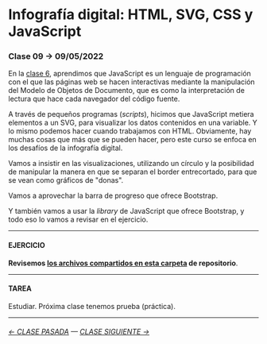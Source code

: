 # Infografía digital: HTML, SVG, CSS y JavaScript

### Clase 09 → 09/05/2022

En la [clase 6](https://github.com/profesorfaco/dno075-2022-1/tree/main/clase-06), aprendimos que JavaScript es un lenguaje de programación con el que las páginas web se hacen interactivas mediante la manipulación del Modelo de Objetos de Documento, que es como la interpretación de lectura que hace cada navegador del código fuente. 

A través de pequeños programas (*scripts*), hicimos que JavaScript metiera elementos a un SVG, para visualizar los datos contenidos en una variable. Y lo mismo podemos hacer cuando trabajamos con HTML. Obviamente, hay muchas cosas que más que se pueden hacer, pero este curso se enfoca en los desafíos de la infografía digital.

Vamos a insistir en las visualizaciones, utilizando un círculo y la posibilidad de manipular la manera en que se separan el border entrecortado, para que se vean como gráficos de "donas".

Vamos a aprovechar la barra de progreso que ofrece Bootstrap.

Y también vamos a usar la *library* de JavaScript que ofrece Bootstrap, y todo eso lo vamos a revisar en el ejercicio. 

- - - - - - - - - - - - 

#### EJERCICIO

**Revisemos [los archivos compartidos en esta carpeta](https://profesorfaco.github.io/dno075-2022-1/clase-09/) de repositorio**.

- - - - - - - - - - - - 

#### TAREA

Estudiar. Próxima clase tenemos prueba (práctica).

- - - - - - - - - - - - -


###### [← CLASE PASADA](https://github.com/profesorfaco/dno075-2022-1/tree/main/clase-07) — [CLASE SIGUIENTE →](https://github.com/profesorfaco/dno075-2022-1/tree/main/clase-10) 
